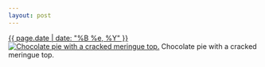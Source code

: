 ```yaml
---
layout: post
---
```


<p>
  <time><a href="/342">{{ page.date | date: "%B %e, %Y" }}</a></time>
  <a href="/342"><img src="{{ site.assets_url }}/342-640.jpg" srcset="{{ site.assets_url }}/342-1280.jpg 1280w, {{ site.assets_url }}/342-960.jpg 960w, {{ site.assets_url }}/342-640.jpg 640w, {{ site.assets_url }}/342-320.jpg 320w" sizes="(min-width: 700px) 50vw, calc(100vw - 2rem)" alt="Chocolate pie with a cracked meringue top." /></a>
  <span>Chocolate pie with a cracked meringue top.</span>
</p>
